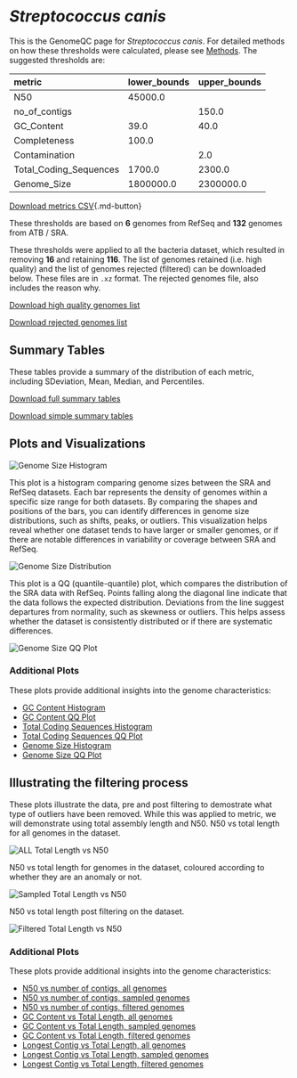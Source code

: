 # *Streptococcus canis*

This is the GenomeQC page for *Streptococcus canis*. For detailed methods on how these thresholds were calculated, please see [Methods](../../methods.md).
The suggested thresholds are: 

| metric                 | lower_bounds   | upper_bounds   |
|:-----------------------|:---------------|:---------------|
| N50                    | 45000.0        |                |
| no_of_contigs          |                | 150.0          |
| GC_Content             | 39.0           | 40.0           |
| Completeness           | 100.0          |                |
| Contamination          |                | 2.0            |
| Total_Coding_Sequences | 1700.0         | 2300.0         |
| Genome_Size            | 1800000.0      | 2300000.0      |

[Download metrics CSV](Streptococcus_canis_metrics.csv){.md-button}


These thresholds are based on **6** genomes from RefSeq and **132** genomes from ATB / SRA.

These thresholds were applied to all the bacteria dataset, which resulted in removing **16** and retaining **116**.
The list of genomes retained (i.e. high quality) and the list of genomes rejected (filtered) can be downloaded below. These files are in `.xz` format. The rejected genomes file, also includes the reason why.

[Download high quality genomes list](Streptococcus_canis_high_quality_genomes.csv.xz)


[Download rejected genomes list](Streptococcus_canis_filtered_out_genomes.csv.xz)



## Summary Tables
These tables provide a summary of the distribution of each metric, including SDeviation, Mean, Median, and Percentiles.

[Download full summary tables](summary.csv)

[Download simple summary tables](selected_summary.csv)

## Plots and Visualizations

![Genome Size Histogram](Genome_Size_refseq_histogram_kde.png)

This plot is a histogram comparing genome sizes between the SRA and RefSeq datasets. Each bar represents the density of genomes within a specific size range for both datasets. By comparing the shapes and positions of the bars, you can identify differences in genome size distributions, such as shifts, peaks, or outliers. This visualization helps reveal whether one dataset tends to have larger or smaller genomes, or if there are notable differences in variability or coverage between SRA and RefSeq.

![Genome Size Distribution](Genome_Size_refseq_histogram_kde.png)

This plot is a QQ (quantile-quantile) plot, which compares the distribution of the SRA data with RefSeq. Points falling along the diagonal line indicate that the data follows the expected distribution. Deviations from the line suggest departures from normality, such as skewness or outliers. This helps assess whether the dataset is consistently distributed or if there are systematic differences.

![Genome Size QQ Plot](Genome_Size_refseq_qqplot.png)

### Additional Plots

These plots provide additional insights into the genome characteristics:

- [GC Content Histogram](GC_Content_refseq_histogram_kde.png)
- [GC Content QQ Plot](GC_Content_refseq_qqplot.png)
- [Total Coding Sequences Histogram](Total_Coding_Sequences_refseq_histogram_kde.png)
- [Total Coding Sequences QQ Plot](Total_Coding_Sequences_refseq_qqplot.png)
- [Genome Size Histogram](Genome_Size_refseq_histogram_kde.png)
- [Genome Size QQ Plot](Genome_Size_refseq_qqplot.png)
## Illustrating the filtering process
These plots illustrate the data, pre and post filtering to demostrate what type of outliers have been removed. While this was applied to metric, we will demonstrate using total assembly length and N50.
N50 vs total length for all genomes in the dataset.

![ALL Total Length vs N50](Streptococcus_canis_all_total_length_N50.png)

N50 vs total length for genomes in the dataset, coloured according to whether they are an anomaly or not.

![Sampled Total Length vs N50](Streptococcus_canis_sample_total_length_N50.png)

N50 vs total length post filtering on the dataset.

![Filtered Total Length vs N50](Streptococcus_canis_filt_total_length_N50.png)

### Additional Plots

These plots provide additional insights into the genome characteristics:

- [N50 vs number of contigs, all genomes](Streptococcus_canis_all_N50_number.png)
- [N50 vs number of contigs, sampled genomes](Streptococcus_canis_sample_N50_number.png)
- [N50 vs number of contigs, filtered genomes](Streptococcus_canis_filt_N50_number.png)
- [GC Content vs Total Length, all genomes](Streptococcus_canis_all_total_length_GC_Content.png)
- [GC Content vs Total Length, sampled genomes](Streptococcus_canis_sample_total_length_GC_Content.png)
- [GC Content vs Total Length, filtered genomes](Streptococcus_canis_filt_total_length_GC_Content.png)
- [Longest Contig vs Total Length, all genomes](Streptococcus_canis_all_total_length_longest.png)
- [Longest Contig vs Total Length, sampled genomes](Streptococcus_canis_sample_total_length_longest.png)
- [Longest Contig vs Total Length, filtered genomes](Streptococcus_canis_filt_total_length_longest.png)
